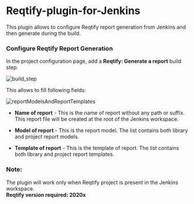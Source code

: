 # Reqtify-plugin-for-Jenkins

This plugin allows to configure Reqtify report generation from Jenkins and then generate during the build.

### Configure Reqtify Report Generation

In the project configuration page, add a **Reqtify: Generate a report** build step.

![build_step](https://user-images.githubusercontent.com/37103100/60001844-0332fa00-9685-11e9-97d2-8c941af4f664.JPG)

This allows to fill following fields:

![reportModelsAndReportTemplates](https://wiki.jenkins.io/download/attachments/177471610/image2019-9-10_15-55-53.png?version=1&modificationDate=1568111078936&api=v2)

* **Name of report** - This is the name of report without any path or suffix. This report file will be created at the root of the Jenkins workspace.

* **Model of report** - This is the report model. The list contains both library and project report models.

* **Template of report** - This is the template of report. The list contains both library and project report templates.

### Note:
The plugin will work only when Reqtify project is present in the Jenkins workspace. <br>
**Reqtify version required: 2020x**